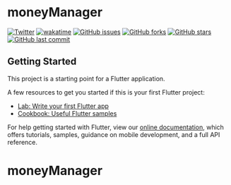 # moneyManager

[![Twitter](https://img.shields.io/twitter/url?style=social&url=https%3A%2F%2Ftwitter.com%2Fwendreolf)](https://twitter.com/intent/tweet?text=Wow:&url=https%3A%2F%2Fgithub.com%2Fwendreof%2FmoneyManager%2F)
[![wakatime](https://wakatime.com/badge/github/wendreof/moneyManager.svg)](https://wakatime.com/badge/github/wendreof/moneyManager)
[![GitHub issues](https://img.shields.io/github/issues/wendreof/moneyManager)](https://github.com/wendreof/moneyManager/issues)
[![GitHub forks](https://img.shields.io/github/forks/wendreof/moneyManager)](https://github.com/wendreof/moneyManager/network)
[![GitHub stars](https://img.shields.io/github/stars/wendreof/moneyManager)](https://github.com/wendreof/moneyManager/stargazers)
[![GitHub last commit](https://img.shields.io/github/last-commit/wendreof/moneyManager)](https://github.com/wendreof/moneyManager/commits/master)

## Getting Started

This project is a starting point for a Flutter application.

A few resources to get you started if this is your first Flutter project:

- [Lab: Write your first Flutter app](https://flutter.dev/docs/get-started/codelab)
- [Cookbook: Useful Flutter samples](https://flutter.dev/docs/cookbook)

For help getting started with Flutter, view our
[online documentation](https://flutter.dev/docs), which offers tutorials,
samples, guidance on mobile development, and a full API reference.
# moneyManager
